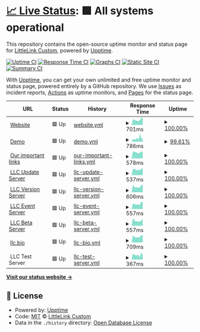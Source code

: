 # [📈 Live Status](https://LittleLink-Custom.github.io/uptime): <!--live status--> **🟩 All systems operational**

This repository contains the open-source uptime monitor and status page for [LittleLink Custom](https://littlelink-custom.com), powered by [Upptime](https://github.com/upptime/upptime).

[![Uptime CI](https://github.com/LittleLink-Custom/uptime/workflows/Uptime%20CI/badge.svg)](https://github.com/LittleLink-Custom/uptime/actions?query=workflow%3A%22Uptime+CI%22)
[![Response Time CI](https://github.com/LittleLink-Custom/uptime/workflows/Response%20Time%20CI/badge.svg)](https://github.com/LittleLink-Custom/uptime/actions?query=workflow%3A%22Response+Time+CI%22)
[![Graphs CI](https://github.com/LittleLink-Custom/uptime/workflows/Graphs%20CI/badge.svg)](https://github.com/LittleLink-Custom/uptime/actions?query=workflow%3A%22Graphs+CI%22)
[![Static Site CI](https://github.com/LittleLink-Custom/uptime/workflows/Static%20Site%20CI/badge.svg)](https://github.com/LittleLink-Custom/uptime/actions?query=workflow%3A%22Static+Site+CI%22)
[![Summary CI](https://github.com/LittleLink-Custom/uptime/workflows/Summary%20CI/badge.svg)](https://github.com/LittleLink-Custom/uptime/actions?query=workflow%3A%22Summary+CI%22)

With [Upptime](https://upptime.js.org), you can get your own unlimited and free uptime monitor and status page, powered entirely by a GitHub repository. We use [Issues](https://github.com/LittleLink-Custom/uptime/issues) as incident reports, [Actions](https://github.com/LittleLink-Custom/uptime/actions) as uptime monitors, and [Pages](https://LittleLink-Custom.github.io/uptime) for the status page.

<!--start: status pages-->
<!-- This summary is generated by Upptime (https://github.com/upptime/upptime) -->
<!-- Do not edit this manually, your changes will be overwritten -->
<!-- prettier-ignore -->
| URL | Status | History | Response Time | Uptime |
| --- | ------ | ------- | ------------- | ------ |
| <img alt="" src="https://icons.duckduckgo.com/ip3/littlelink-custom.com.ico" height="13"> [Website](https://littlelink-custom.com) | 🟩 Up | [website.yml](https://github.com/LittleLink-Custom/uptime/commits/HEAD/history/website.yml) | <details><summary><img alt="Response time graph" src="./graphs/website/response-time-week.png" height="20"> 701ms</summary><br><a href="https://uptime.littlelink-custom.com/history/website"><img alt="Response time 1054" src="https://img.shields.io/endpoint?url=https%3A%2F%2Fraw.githubusercontent.com%2FLittleLink-Custom%2Fuptime%2FHEAD%2Fapi%2Fwebsite%2Fresponse-time.json"></a><br><a href="https://uptime.littlelink-custom.com/history/website"><img alt="24-hour response time 942" src="https://img.shields.io/endpoint?url=https%3A%2F%2Fraw.githubusercontent.com%2FLittleLink-Custom%2Fuptime%2FHEAD%2Fapi%2Fwebsite%2Fresponse-time-day.json"></a><br><a href="https://uptime.littlelink-custom.com/history/website"><img alt="7-day response time 701" src="https://img.shields.io/endpoint?url=https%3A%2F%2Fraw.githubusercontent.com%2FLittleLink-Custom%2Fuptime%2FHEAD%2Fapi%2Fwebsite%2Fresponse-time-week.json"></a><br><a href="https://uptime.littlelink-custom.com/history/website"><img alt="30-day response time 795" src="https://img.shields.io/endpoint?url=https%3A%2F%2Fraw.githubusercontent.com%2FLittleLink-Custom%2Fuptime%2FHEAD%2Fapi%2Fwebsite%2Fresponse-time-month.json"></a><br><a href="https://uptime.littlelink-custom.com/history/website"><img alt="1-year response time 1054" src="https://img.shields.io/endpoint?url=https%3A%2F%2Fraw.githubusercontent.com%2FLittleLink-Custom%2Fuptime%2FHEAD%2Fapi%2Fwebsite%2Fresponse-time-year.json"></a></details> | <details><summary><a href="https://uptime.littlelink-custom.com/history/website">100.00%</a></summary><a href="https://uptime.littlelink-custom.com/history/website"><img alt="All-time uptime 99.34%" src="https://img.shields.io/endpoint?url=https%3A%2F%2Fraw.githubusercontent.com%2FLittleLink-Custom%2Fuptime%2FHEAD%2Fapi%2Fwebsite%2Fuptime.json"></a><br><a href="https://uptime.littlelink-custom.com/history/website"><img alt="24-hour uptime 100.00%" src="https://img.shields.io/endpoint?url=https%3A%2F%2Fraw.githubusercontent.com%2FLittleLink-Custom%2Fuptime%2FHEAD%2Fapi%2Fwebsite%2Fuptime-day.json"></a><br><a href="https://uptime.littlelink-custom.com/history/website"><img alt="7-day uptime 100.00%" src="https://img.shields.io/endpoint?url=https%3A%2F%2Fraw.githubusercontent.com%2FLittleLink-Custom%2Fuptime%2FHEAD%2Fapi%2Fwebsite%2Fuptime-week.json"></a><br><a href="https://uptime.littlelink-custom.com/history/website"><img alt="30-day uptime 100.00%" src="https://img.shields.io/endpoint?url=https%3A%2F%2Fraw.githubusercontent.com%2FLittleLink-Custom%2Fuptime%2FHEAD%2Fapi%2Fwebsite%2Fuptime-month.json"></a><br><a href="https://uptime.littlelink-custom.com/history/website"><img alt="1-year uptime 99.34%" src="https://img.shields.io/endpoint?url=https%3A%2F%2Fraw.githubusercontent.com%2FLittleLink-Custom%2Fuptime%2FHEAD%2Fapi%2Fwebsite%2Fuptime-year.json"></a></details>
| <img alt="" src="https://icons.duckduckgo.com/ip3/demo.littlelink-custom.com.ico" height="13"> [Demo](https://demo.littlelink-custom.com) | 🟩 Up | [demo.yml](https://github.com/LittleLink-Custom/uptime/commits/HEAD/history/demo.yml) | <details><summary><img alt="Response time graph" src="./graphs/demo/response-time-week.png" height="20"> 786ms</summary><br><a href="https://uptime.littlelink-custom.com/history/demo"><img alt="Response time 928" src="https://img.shields.io/endpoint?url=https%3A%2F%2Fraw.githubusercontent.com%2FLittleLink-Custom%2Fuptime%2FHEAD%2Fapi%2Fdemo%2Fresponse-time.json"></a><br><a href="https://uptime.littlelink-custom.com/history/demo"><img alt="24-hour response time 686" src="https://img.shields.io/endpoint?url=https%3A%2F%2Fraw.githubusercontent.com%2FLittleLink-Custom%2Fuptime%2FHEAD%2Fapi%2Fdemo%2Fresponse-time-day.json"></a><br><a href="https://uptime.littlelink-custom.com/history/demo"><img alt="7-day response time 786" src="https://img.shields.io/endpoint?url=https%3A%2F%2Fraw.githubusercontent.com%2FLittleLink-Custom%2Fuptime%2FHEAD%2Fapi%2Fdemo%2Fresponse-time-week.json"></a><br><a href="https://uptime.littlelink-custom.com/history/demo"><img alt="30-day response time 677" src="https://img.shields.io/endpoint?url=https%3A%2F%2Fraw.githubusercontent.com%2FLittleLink-Custom%2Fuptime%2FHEAD%2Fapi%2Fdemo%2Fresponse-time-month.json"></a><br><a href="https://uptime.littlelink-custom.com/history/demo"><img alt="1-year response time 928" src="https://img.shields.io/endpoint?url=https%3A%2F%2Fraw.githubusercontent.com%2FLittleLink-Custom%2Fuptime%2FHEAD%2Fapi%2Fdemo%2Fresponse-time-year.json"></a></details> | <details><summary><a href="https://uptime.littlelink-custom.com/history/demo">99.61%</a></summary><a href="https://uptime.littlelink-custom.com/history/demo"><img alt="All-time uptime 99.31%" src="https://img.shields.io/endpoint?url=https%3A%2F%2Fraw.githubusercontent.com%2FLittleLink-Custom%2Fuptime%2FHEAD%2Fapi%2Fdemo%2Fuptime.json"></a><br><a href="https://uptime.littlelink-custom.com/history/demo"><img alt="24-hour uptime 100.00%" src="https://img.shields.io/endpoint?url=https%3A%2F%2Fraw.githubusercontent.com%2FLittleLink-Custom%2Fuptime%2FHEAD%2Fapi%2Fdemo%2Fuptime-day.json"></a><br><a href="https://uptime.littlelink-custom.com/history/demo"><img alt="7-day uptime 99.61%" src="https://img.shields.io/endpoint?url=https%3A%2F%2Fraw.githubusercontent.com%2FLittleLink-Custom%2Fuptime%2FHEAD%2Fapi%2Fdemo%2Fuptime-week.json"></a><br><a href="https://uptime.littlelink-custom.com/history/demo"><img alt="30-day uptime 99.91%" src="https://img.shields.io/endpoint?url=https%3A%2F%2Fraw.githubusercontent.com%2FLittleLink-Custom%2Fuptime%2FHEAD%2Fapi%2Fdemo%2Fuptime-month.json"></a><br><a href="https://uptime.littlelink-custom.com/history/demo"><img alt="1-year uptime 99.31%" src="https://img.shields.io/endpoint?url=https%3A%2F%2Fraw.githubusercontent.com%2FLittleLink-Custom%2Fuptime%2FHEAD%2Fapi%2Fdemo%2Fuptime-year.json"></a></details>
| <img alt="" src="https://icons.duckduckgo.com/ip3/us.littlelink-custom.com.ico" height="13"> [Our important links](https://us.littlelink-custom.com) | 🟩 Up | [our-important-links.yml](https://github.com/LittleLink-Custom/uptime/commits/HEAD/history/our-important-links.yml) | <details><summary><img alt="Response time graph" src="./graphs/our-important-links/response-time-week.png" height="20"> 578ms</summary><br><a href="https://uptime.littlelink-custom.com/history/our-important-links"><img alt="Response time 598" src="https://img.shields.io/endpoint?url=https%3A%2F%2Fraw.githubusercontent.com%2FLittleLink-Custom%2Fuptime%2FHEAD%2Fapi%2Four-important-links%2Fresponse-time.json"></a><br><a href="https://uptime.littlelink-custom.com/history/our-important-links"><img alt="24-hour response time 641" src="https://img.shields.io/endpoint?url=https%3A%2F%2Fraw.githubusercontent.com%2FLittleLink-Custom%2Fuptime%2FHEAD%2Fapi%2Four-important-links%2Fresponse-time-day.json"></a><br><a href="https://uptime.littlelink-custom.com/history/our-important-links"><img alt="7-day response time 578" src="https://img.shields.io/endpoint?url=https%3A%2F%2Fraw.githubusercontent.com%2FLittleLink-Custom%2Fuptime%2FHEAD%2Fapi%2Four-important-links%2Fresponse-time-week.json"></a><br><a href="https://uptime.littlelink-custom.com/history/our-important-links"><img alt="30-day response time 598" src="https://img.shields.io/endpoint?url=https%3A%2F%2Fraw.githubusercontent.com%2FLittleLink-Custom%2Fuptime%2FHEAD%2Fapi%2Four-important-links%2Fresponse-time-month.json"></a><br><a href="https://uptime.littlelink-custom.com/history/our-important-links"><img alt="1-year response time 598" src="https://img.shields.io/endpoint?url=https%3A%2F%2Fraw.githubusercontent.com%2FLittleLink-Custom%2Fuptime%2FHEAD%2Fapi%2Four-important-links%2Fresponse-time-year.json"></a></details> | <details><summary><a href="https://uptime.littlelink-custom.com/history/our-important-links">100.00%</a></summary><a href="https://uptime.littlelink-custom.com/history/our-important-links"><img alt="All-time uptime 100.00%" src="https://img.shields.io/endpoint?url=https%3A%2F%2Fraw.githubusercontent.com%2FLittleLink-Custom%2Fuptime%2FHEAD%2Fapi%2Four-important-links%2Fuptime.json"></a><br><a href="https://uptime.littlelink-custom.com/history/our-important-links"><img alt="24-hour uptime 100.00%" src="https://img.shields.io/endpoint?url=https%3A%2F%2Fraw.githubusercontent.com%2FLittleLink-Custom%2Fuptime%2FHEAD%2Fapi%2Four-important-links%2Fuptime-day.json"></a><br><a href="https://uptime.littlelink-custom.com/history/our-important-links"><img alt="7-day uptime 100.00%" src="https://img.shields.io/endpoint?url=https%3A%2F%2Fraw.githubusercontent.com%2FLittleLink-Custom%2Fuptime%2FHEAD%2Fapi%2Four-important-links%2Fuptime-week.json"></a><br><a href="https://uptime.littlelink-custom.com/history/our-important-links"><img alt="30-day uptime 100.00%" src="https://img.shields.io/endpoint?url=https%3A%2F%2Fraw.githubusercontent.com%2FLittleLink-Custom%2Fuptime%2FHEAD%2Fapi%2Four-important-links%2Fuptime-month.json"></a><br><a href="https://uptime.littlelink-custom.com/history/our-important-links"><img alt="1-year uptime 100.00%" src="https://img.shields.io/endpoint?url=https%3A%2F%2Fraw.githubusercontent.com%2FLittleLink-Custom%2Fuptime%2FHEAD%2Fapi%2Four-important-links%2Fuptime-year.json"></a></details>
| <img alt="" src="https://icons.duckduckgo.com/ip3/update.littlelink-custom.com.ico" height="13"> [LLC Update Server](https://update.littlelink-custom.com) | 🟩 Up | [llc-update-server.yml](https://github.com/LittleLink-Custom/uptime/commits/HEAD/history/llc-update-server.yml) | <details><summary><img alt="Response time graph" src="./graphs/llc-update-server/response-time-week.png" height="20"> 537ms</summary><br><a href="https://uptime.littlelink-custom.com/history/llc-update-server"><img alt="Response time 595" src="https://img.shields.io/endpoint?url=https%3A%2F%2Fraw.githubusercontent.com%2FLittleLink-Custom%2Fuptime%2FHEAD%2Fapi%2Fllc-update-server%2Fresponse-time.json"></a><br><a href="https://uptime.littlelink-custom.com/history/llc-update-server"><img alt="24-hour response time 644" src="https://img.shields.io/endpoint?url=https%3A%2F%2Fraw.githubusercontent.com%2FLittleLink-Custom%2Fuptime%2FHEAD%2Fapi%2Fllc-update-server%2Fresponse-time-day.json"></a><br><a href="https://uptime.littlelink-custom.com/history/llc-update-server"><img alt="7-day response time 537" src="https://img.shields.io/endpoint?url=https%3A%2F%2Fraw.githubusercontent.com%2FLittleLink-Custom%2Fuptime%2FHEAD%2Fapi%2Fllc-update-server%2Fresponse-time-week.json"></a><br><a href="https://uptime.littlelink-custom.com/history/llc-update-server"><img alt="30-day response time 605" src="https://img.shields.io/endpoint?url=https%3A%2F%2Fraw.githubusercontent.com%2FLittleLink-Custom%2Fuptime%2FHEAD%2Fapi%2Fllc-update-server%2Fresponse-time-month.json"></a><br><a href="https://uptime.littlelink-custom.com/history/llc-update-server"><img alt="1-year response time 595" src="https://img.shields.io/endpoint?url=https%3A%2F%2Fraw.githubusercontent.com%2FLittleLink-Custom%2Fuptime%2FHEAD%2Fapi%2Fllc-update-server%2Fresponse-time-year.json"></a></details> | <details><summary><a href="https://uptime.littlelink-custom.com/history/llc-update-server">100.00%</a></summary><a href="https://uptime.littlelink-custom.com/history/llc-update-server"><img alt="All-time uptime 100.00%" src="https://img.shields.io/endpoint?url=https%3A%2F%2Fraw.githubusercontent.com%2FLittleLink-Custom%2Fuptime%2FHEAD%2Fapi%2Fllc-update-server%2Fuptime.json"></a><br><a href="https://uptime.littlelink-custom.com/history/llc-update-server"><img alt="24-hour uptime 100.00%" src="https://img.shields.io/endpoint?url=https%3A%2F%2Fraw.githubusercontent.com%2FLittleLink-Custom%2Fuptime%2FHEAD%2Fapi%2Fllc-update-server%2Fuptime-day.json"></a><br><a href="https://uptime.littlelink-custom.com/history/llc-update-server"><img alt="7-day uptime 100.00%" src="https://img.shields.io/endpoint?url=https%3A%2F%2Fraw.githubusercontent.com%2FLittleLink-Custom%2Fuptime%2FHEAD%2Fapi%2Fllc-update-server%2Fuptime-week.json"></a><br><a href="https://uptime.littlelink-custom.com/history/llc-update-server"><img alt="30-day uptime 100.00%" src="https://img.shields.io/endpoint?url=https%3A%2F%2Fraw.githubusercontent.com%2FLittleLink-Custom%2Fuptime%2FHEAD%2Fapi%2Fllc-update-server%2Fuptime-month.json"></a><br><a href="https://uptime.littlelink-custom.com/history/llc-update-server"><img alt="1-year uptime 100.00%" src="https://img.shields.io/endpoint?url=https%3A%2F%2Fraw.githubusercontent.com%2FLittleLink-Custom%2Fuptime%2FHEAD%2Fapi%2Fllc-update-server%2Fuptime-year.json"></a></details>
| <img alt="" src="https://icons.duckduckgo.com/ip3/version.littlelink-custom.com.ico" height="13"> [LLC Version Server](https://version.littlelink-custom.com) | 🟩 Up | [llc-version-server.yml](https://github.com/LittleLink-Custom/uptime/commits/HEAD/history/llc-version-server.yml) | <details><summary><img alt="Response time graph" src="./graphs/llc-version-server/response-time-week.png" height="20"> 606ms</summary><br><a href="https://uptime.littlelink-custom.com/history/llc-version-server"><img alt="Response time 662" src="https://img.shields.io/endpoint?url=https%3A%2F%2Fraw.githubusercontent.com%2FLittleLink-Custom%2Fuptime%2FHEAD%2Fapi%2Fllc-version-server%2Fresponse-time.json"></a><br><a href="https://uptime.littlelink-custom.com/history/llc-version-server"><img alt="24-hour response time 728" src="https://img.shields.io/endpoint?url=https%3A%2F%2Fraw.githubusercontent.com%2FLittleLink-Custom%2Fuptime%2FHEAD%2Fapi%2Fllc-version-server%2Fresponse-time-day.json"></a><br><a href="https://uptime.littlelink-custom.com/history/llc-version-server"><img alt="7-day response time 606" src="https://img.shields.io/endpoint?url=https%3A%2F%2Fraw.githubusercontent.com%2FLittleLink-Custom%2Fuptime%2FHEAD%2Fapi%2Fllc-version-server%2Fresponse-time-week.json"></a><br><a href="https://uptime.littlelink-custom.com/history/llc-version-server"><img alt="30-day response time 662" src="https://img.shields.io/endpoint?url=https%3A%2F%2Fraw.githubusercontent.com%2FLittleLink-Custom%2Fuptime%2FHEAD%2Fapi%2Fllc-version-server%2Fresponse-time-month.json"></a><br><a href="https://uptime.littlelink-custom.com/history/llc-version-server"><img alt="1-year response time 662" src="https://img.shields.io/endpoint?url=https%3A%2F%2Fraw.githubusercontent.com%2FLittleLink-Custom%2Fuptime%2FHEAD%2Fapi%2Fllc-version-server%2Fresponse-time-year.json"></a></details> | <details><summary><a href="https://uptime.littlelink-custom.com/history/llc-version-server">100.00%</a></summary><a href="https://uptime.littlelink-custom.com/history/llc-version-server"><img alt="All-time uptime 100.00%" src="https://img.shields.io/endpoint?url=https%3A%2F%2Fraw.githubusercontent.com%2FLittleLink-Custom%2Fuptime%2FHEAD%2Fapi%2Fllc-version-server%2Fuptime.json"></a><br><a href="https://uptime.littlelink-custom.com/history/llc-version-server"><img alt="24-hour uptime 100.00%" src="https://img.shields.io/endpoint?url=https%3A%2F%2Fraw.githubusercontent.com%2FLittleLink-Custom%2Fuptime%2FHEAD%2Fapi%2Fllc-version-server%2Fuptime-day.json"></a><br><a href="https://uptime.littlelink-custom.com/history/llc-version-server"><img alt="7-day uptime 100.00%" src="https://img.shields.io/endpoint?url=https%3A%2F%2Fraw.githubusercontent.com%2FLittleLink-Custom%2Fuptime%2FHEAD%2Fapi%2Fllc-version-server%2Fuptime-week.json"></a><br><a href="https://uptime.littlelink-custom.com/history/llc-version-server"><img alt="30-day uptime 100.00%" src="https://img.shields.io/endpoint?url=https%3A%2F%2Fraw.githubusercontent.com%2FLittleLink-Custom%2Fuptime%2FHEAD%2Fapi%2Fllc-version-server%2Fuptime-month.json"></a><br><a href="https://uptime.littlelink-custom.com/history/llc-version-server"><img alt="1-year uptime 100.00%" src="https://img.shields.io/endpoint?url=https%3A%2F%2Fraw.githubusercontent.com%2FLittleLink-Custom%2Fuptime%2FHEAD%2Fapi%2Fllc-version-server%2Fuptime-year.json"></a></details>
| <img alt="" src="https://icons.duckduckgo.com/ip3/event.littlelink-custom.com.ico" height="13"> [LLC Event Server](https://event.littlelink-custom.com) | 🟩 Up | [llc-event-server.yml](https://github.com/LittleLink-Custom/uptime/commits/HEAD/history/llc-event-server.yml) | <details><summary><img alt="Response time graph" src="./graphs/llc-event-server/response-time-week.png" height="20"> 557ms</summary><br><a href="https://uptime.littlelink-custom.com/history/llc-event-server"><img alt="Response time 590" src="https://img.shields.io/endpoint?url=https%3A%2F%2Fraw.githubusercontent.com%2FLittleLink-Custom%2Fuptime%2FHEAD%2Fapi%2Fllc-event-server%2Fresponse-time.json"></a><br><a href="https://uptime.littlelink-custom.com/history/llc-event-server"><img alt="24-hour response time 730" src="https://img.shields.io/endpoint?url=https%3A%2F%2Fraw.githubusercontent.com%2FLittleLink-Custom%2Fuptime%2FHEAD%2Fapi%2Fllc-event-server%2Fresponse-time-day.json"></a><br><a href="https://uptime.littlelink-custom.com/history/llc-event-server"><img alt="7-day response time 557" src="https://img.shields.io/endpoint?url=https%3A%2F%2Fraw.githubusercontent.com%2FLittleLink-Custom%2Fuptime%2FHEAD%2Fapi%2Fllc-event-server%2Fresponse-time-week.json"></a><br><a href="https://uptime.littlelink-custom.com/history/llc-event-server"><img alt="30-day response time 590" src="https://img.shields.io/endpoint?url=https%3A%2F%2Fraw.githubusercontent.com%2FLittleLink-Custom%2Fuptime%2FHEAD%2Fapi%2Fllc-event-server%2Fresponse-time-month.json"></a><br><a href="https://uptime.littlelink-custom.com/history/llc-event-server"><img alt="1-year response time 590" src="https://img.shields.io/endpoint?url=https%3A%2F%2Fraw.githubusercontent.com%2FLittleLink-Custom%2Fuptime%2FHEAD%2Fapi%2Fllc-event-server%2Fresponse-time-year.json"></a></details> | <details><summary><a href="https://uptime.littlelink-custom.com/history/llc-event-server">100.00%</a></summary><a href="https://uptime.littlelink-custom.com/history/llc-event-server"><img alt="All-time uptime 100.00%" src="https://img.shields.io/endpoint?url=https%3A%2F%2Fraw.githubusercontent.com%2FLittleLink-Custom%2Fuptime%2FHEAD%2Fapi%2Fllc-event-server%2Fuptime.json"></a><br><a href="https://uptime.littlelink-custom.com/history/llc-event-server"><img alt="24-hour uptime 100.00%" src="https://img.shields.io/endpoint?url=https%3A%2F%2Fraw.githubusercontent.com%2FLittleLink-Custom%2Fuptime%2FHEAD%2Fapi%2Fllc-event-server%2Fuptime-day.json"></a><br><a href="https://uptime.littlelink-custom.com/history/llc-event-server"><img alt="7-day uptime 100.00%" src="https://img.shields.io/endpoint?url=https%3A%2F%2Fraw.githubusercontent.com%2FLittleLink-Custom%2Fuptime%2FHEAD%2Fapi%2Fllc-event-server%2Fuptime-week.json"></a><br><a href="https://uptime.littlelink-custom.com/history/llc-event-server"><img alt="30-day uptime 100.00%" src="https://img.shields.io/endpoint?url=https%3A%2F%2Fraw.githubusercontent.com%2FLittleLink-Custom%2Fuptime%2FHEAD%2Fapi%2Fllc-event-server%2Fuptime-month.json"></a><br><a href="https://uptime.littlelink-custom.com/history/llc-event-server"><img alt="1-year uptime 100.00%" src="https://img.shields.io/endpoint?url=https%3A%2F%2Fraw.githubusercontent.com%2FLittleLink-Custom%2Fuptime%2FHEAD%2Fapi%2Fllc-event-server%2Fuptime-year.json"></a></details>
| <img alt="" src="https://icons.duckduckgo.com/ip3/beta.littlelink-custom.com.ico" height="13"> [LLC Beta Server](https://beta.littlelink-custom.com) | 🟩 Up | [llc-beta-server.yml](https://github.com/LittleLink-Custom/uptime/commits/HEAD/history/llc-beta-server.yml) | <details><summary><img alt="Response time graph" src="./graphs/llc-beta-server/response-time-week.png" height="20"> 557ms</summary><br><a href="https://uptime.littlelink-custom.com/history/llc-beta-server"><img alt="Response time 580" src="https://img.shields.io/endpoint?url=https%3A%2F%2Fraw.githubusercontent.com%2FLittleLink-Custom%2Fuptime%2FHEAD%2Fapi%2Fllc-beta-server%2Fresponse-time.json"></a><br><a href="https://uptime.littlelink-custom.com/history/llc-beta-server"><img alt="24-hour response time 703" src="https://img.shields.io/endpoint?url=https%3A%2F%2Fraw.githubusercontent.com%2FLittleLink-Custom%2Fuptime%2FHEAD%2Fapi%2Fllc-beta-server%2Fresponse-time-day.json"></a><br><a href="https://uptime.littlelink-custom.com/history/llc-beta-server"><img alt="7-day response time 557" src="https://img.shields.io/endpoint?url=https%3A%2F%2Fraw.githubusercontent.com%2FLittleLink-Custom%2Fuptime%2FHEAD%2Fapi%2Fllc-beta-server%2Fresponse-time-week.json"></a><br><a href="https://uptime.littlelink-custom.com/history/llc-beta-server"><img alt="30-day response time 576" src="https://img.shields.io/endpoint?url=https%3A%2F%2Fraw.githubusercontent.com%2FLittleLink-Custom%2Fuptime%2FHEAD%2Fapi%2Fllc-beta-server%2Fresponse-time-month.json"></a><br><a href="https://uptime.littlelink-custom.com/history/llc-beta-server"><img alt="1-year response time 580" src="https://img.shields.io/endpoint?url=https%3A%2F%2Fraw.githubusercontent.com%2FLittleLink-Custom%2Fuptime%2FHEAD%2Fapi%2Fllc-beta-server%2Fresponse-time-year.json"></a></details> | <details><summary><a href="https://uptime.littlelink-custom.com/history/llc-beta-server">100.00%</a></summary><a href="https://uptime.littlelink-custom.com/history/llc-beta-server"><img alt="All-time uptime 100.00%" src="https://img.shields.io/endpoint?url=https%3A%2F%2Fraw.githubusercontent.com%2FLittleLink-Custom%2Fuptime%2FHEAD%2Fapi%2Fllc-beta-server%2Fuptime.json"></a><br><a href="https://uptime.littlelink-custom.com/history/llc-beta-server"><img alt="24-hour uptime 100.00%" src="https://img.shields.io/endpoint?url=https%3A%2F%2Fraw.githubusercontent.com%2FLittleLink-Custom%2Fuptime%2FHEAD%2Fapi%2Fllc-beta-server%2Fuptime-day.json"></a><br><a href="https://uptime.littlelink-custom.com/history/llc-beta-server"><img alt="7-day uptime 100.00%" src="https://img.shields.io/endpoint?url=https%3A%2F%2Fraw.githubusercontent.com%2FLittleLink-Custom%2Fuptime%2FHEAD%2Fapi%2Fllc-beta-server%2Fuptime-week.json"></a><br><a href="https://uptime.littlelink-custom.com/history/llc-beta-server"><img alt="30-day uptime 100.00%" src="https://img.shields.io/endpoint?url=https%3A%2F%2Fraw.githubusercontent.com%2FLittleLink-Custom%2Fuptime%2FHEAD%2Fapi%2Fllc-beta-server%2Fuptime-month.json"></a><br><a href="https://uptime.littlelink-custom.com/history/llc-beta-server"><img alt="1-year uptime 100.00%" src="https://img.shields.io/endpoint?url=https%3A%2F%2Fraw.githubusercontent.com%2FLittleLink-Custom%2Fuptime%2FHEAD%2Fapi%2Fllc-beta-server%2Fuptime-year.json"></a></details>
| <img alt="" src="https://icons.duckduckgo.com/ip3/llc.bio.ico" height="13"> [llc.bio](https://llc.bio) | 🟩 Up | [llc-bio.yml](https://github.com/LittleLink-Custom/uptime/commits/HEAD/history/llc-bio.yml) | <details><summary><img alt="Response time graph" src="./graphs/llc-bio/response-time-week.png" height="20"> 709ms</summary><br><a href="https://uptime.littlelink-custom.com/history/llc-bio"><img alt="Response time 1060" src="https://img.shields.io/endpoint?url=https%3A%2F%2Fraw.githubusercontent.com%2FLittleLink-Custom%2Fuptime%2FHEAD%2Fapi%2Fllc-bio%2Fresponse-time.json"></a><br><a href="https://uptime.littlelink-custom.com/history/llc-bio"><img alt="24-hour response time 844" src="https://img.shields.io/endpoint?url=https%3A%2F%2Fraw.githubusercontent.com%2FLittleLink-Custom%2Fuptime%2FHEAD%2Fapi%2Fllc-bio%2Fresponse-time-day.json"></a><br><a href="https://uptime.littlelink-custom.com/history/llc-bio"><img alt="7-day response time 709" src="https://img.shields.io/endpoint?url=https%3A%2F%2Fraw.githubusercontent.com%2FLittleLink-Custom%2Fuptime%2FHEAD%2Fapi%2Fllc-bio%2Fresponse-time-week.json"></a><br><a href="https://uptime.littlelink-custom.com/history/llc-bio"><img alt="30-day response time 788" src="https://img.shields.io/endpoint?url=https%3A%2F%2Fraw.githubusercontent.com%2FLittleLink-Custom%2Fuptime%2FHEAD%2Fapi%2Fllc-bio%2Fresponse-time-month.json"></a><br><a href="https://uptime.littlelink-custom.com/history/llc-bio"><img alt="1-year response time 1060" src="https://img.shields.io/endpoint?url=https%3A%2F%2Fraw.githubusercontent.com%2FLittleLink-Custom%2Fuptime%2FHEAD%2Fapi%2Fllc-bio%2Fresponse-time-year.json"></a></details> | <details><summary><a href="https://uptime.littlelink-custom.com/history/llc-bio">100.00%</a></summary><a href="https://uptime.littlelink-custom.com/history/llc-bio"><img alt="All-time uptime 99.38%" src="https://img.shields.io/endpoint?url=https%3A%2F%2Fraw.githubusercontent.com%2FLittleLink-Custom%2Fuptime%2FHEAD%2Fapi%2Fllc-bio%2Fuptime.json"></a><br><a href="https://uptime.littlelink-custom.com/history/llc-bio"><img alt="24-hour uptime 100.00%" src="https://img.shields.io/endpoint?url=https%3A%2F%2Fraw.githubusercontent.com%2FLittleLink-Custom%2Fuptime%2FHEAD%2Fapi%2Fllc-bio%2Fuptime-day.json"></a><br><a href="https://uptime.littlelink-custom.com/history/llc-bio"><img alt="7-day uptime 100.00%" src="https://img.shields.io/endpoint?url=https%3A%2F%2Fraw.githubusercontent.com%2FLittleLink-Custom%2Fuptime%2FHEAD%2Fapi%2Fllc-bio%2Fuptime-week.json"></a><br><a href="https://uptime.littlelink-custom.com/history/llc-bio"><img alt="30-day uptime 100.00%" src="https://img.shields.io/endpoint?url=https%3A%2F%2Fraw.githubusercontent.com%2FLittleLink-Custom%2Fuptime%2FHEAD%2Fapi%2Fllc-bio%2Fuptime-month.json"></a><br><a href="https://uptime.littlelink-custom.com/history/llc-bio"><img alt="1-year uptime 99.38%" src="https://img.shields.io/endpoint?url=https%3A%2F%2Fraw.githubusercontent.com%2FLittleLink-Custom%2Fuptime%2FHEAD%2Fapi%2Fllc-bio%2Fuptime-year.json"></a></details>
| <img alt="" src="https://icons.duckduckgo.com/ip3/null.ico" height="13"> LLC Test Server | 🟩 Up | [llc-test-server.yml](https://github.com/LittleLink-Custom/uptime/commits/HEAD/history/llc-test-server.yml) | <details><summary><img alt="Response time graph" src="./graphs/llc-test-server/response-time-week.png" height="20"> 367ms</summary><br><a href="https://uptime.littlelink-custom.com/history/llc-test-server"><img alt="Response time 402" src="https://img.shields.io/endpoint?url=https%3A%2F%2Fraw.githubusercontent.com%2FLittleLink-Custom%2Fuptime%2FHEAD%2Fapi%2Fllc-test-server%2Fresponse-time.json"></a><br><a href="https://uptime.littlelink-custom.com/history/llc-test-server"><img alt="24-hour response time 358" src="https://img.shields.io/endpoint?url=https%3A%2F%2Fraw.githubusercontent.com%2FLittleLink-Custom%2Fuptime%2FHEAD%2Fapi%2Fllc-test-server%2Fresponse-time-day.json"></a><br><a href="https://uptime.littlelink-custom.com/history/llc-test-server"><img alt="7-day response time 367" src="https://img.shields.io/endpoint?url=https%3A%2F%2Fraw.githubusercontent.com%2FLittleLink-Custom%2Fuptime%2FHEAD%2Fapi%2Fllc-test-server%2Fresponse-time-week.json"></a><br><a href="https://uptime.littlelink-custom.com/history/llc-test-server"><img alt="30-day response time 402" src="https://img.shields.io/endpoint?url=https%3A%2F%2Fraw.githubusercontent.com%2FLittleLink-Custom%2Fuptime%2FHEAD%2Fapi%2Fllc-test-server%2Fresponse-time-month.json"></a><br><a href="https://uptime.littlelink-custom.com/history/llc-test-server"><img alt="1-year response time 402" src="https://img.shields.io/endpoint?url=https%3A%2F%2Fraw.githubusercontent.com%2FLittleLink-Custom%2Fuptime%2FHEAD%2Fapi%2Fllc-test-server%2Fresponse-time-year.json"></a></details> | <details><summary><a href="https://uptime.littlelink-custom.com/history/llc-test-server">100.00%</a></summary><a href="https://uptime.littlelink-custom.com/history/llc-test-server"><img alt="All-time uptime 100.00%" src="https://img.shields.io/endpoint?url=https%3A%2F%2Fraw.githubusercontent.com%2FLittleLink-Custom%2Fuptime%2FHEAD%2Fapi%2Fllc-test-server%2Fuptime.json"></a><br><a href="https://uptime.littlelink-custom.com/history/llc-test-server"><img alt="24-hour uptime 100.00%" src="https://img.shields.io/endpoint?url=https%3A%2F%2Fraw.githubusercontent.com%2FLittleLink-Custom%2Fuptime%2FHEAD%2Fapi%2Fllc-test-server%2Fuptime-day.json"></a><br><a href="https://uptime.littlelink-custom.com/history/llc-test-server"><img alt="7-day uptime 100.00%" src="https://img.shields.io/endpoint?url=https%3A%2F%2Fraw.githubusercontent.com%2FLittleLink-Custom%2Fuptime%2FHEAD%2Fapi%2Fllc-test-server%2Fuptime-week.json"></a><br><a href="https://uptime.littlelink-custom.com/history/llc-test-server"><img alt="30-day uptime 100.00%" src="https://img.shields.io/endpoint?url=https%3A%2F%2Fraw.githubusercontent.com%2FLittleLink-Custom%2Fuptime%2FHEAD%2Fapi%2Fllc-test-server%2Fuptime-month.json"></a><br><a href="https://uptime.littlelink-custom.com/history/llc-test-server"><img alt="1-year uptime 100.00%" src="https://img.shields.io/endpoint?url=https%3A%2F%2Fraw.githubusercontent.com%2FLittleLink-Custom%2Fuptime%2FHEAD%2Fapi%2Fllc-test-server%2Fuptime-year.json"></a></details>

<!--end: status pages-->

[**Visit our status website →**](https://LittleLink-Custom.github.io/uptime)

## 📄 License

- Powered by: [Upptime](https://github.com/upptime/upptime)
- Code: [MIT](./LICENSE) © [LittleLink Custom](https://littlelink-custom.com)
- Data in the `./history` directory: [Open Database License](https://opendatacommons.org/licenses/odbl/1-0/)
